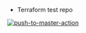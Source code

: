 * Terraform test repo

[![push-to-master-action](https://github.com/TrigpointingUK/terraform/actions/workflows/push_master.yml/badge.svg?branch=master)](https://github.com/TrigpointingUK/terraform/actions/workflows/push_master.yml)